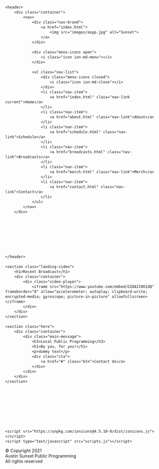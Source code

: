 <html>

<head>
    <meta charset="utf-8">
    <meta name="viewport" content="width=device-width, initial-scale=1">
    <meta name="description" content="Home of Austin Sunset Public Programming.">
    <title>ASPP</title>
    <link href="https://unpkg.com/ionicons@4.5.10-0/dist/css/ionicons.min.css" rel="stylesheet">
    <link rel="stylesheet" href="styles.css">
</head>

<body>

    <header>
        <div class="container">
            <nav>
                <div class="nav-brand">
                    <a href="index.html">
                        <img src="images/aspp.jpg" alt="Sunset">
                    </a>
                </div>

                <div class="menu-icons open">
                    <i class="icon ion-md-menu"></i>
                </div>

                <ul class="nav-list">
                    <div class="menu-icons closed">
                        <i class="icon ion-md-close"></i>
                    </div>
                    <li class="nav-item">
                        <a href="index.html" class="nav-link current">Home</a>
                    </li>
                    <li class="nav-item">
                        <a href="about.html" class="nav-link">About</a>
                    </li>
                    <li class="nav-item">
                        <a href="schedule.html" class="nav-link">Schedule</a>
                    </li>
                    <li class="nav-item">
                        <a href="broadcasts.html" class="nav-link">Broadcasts</a>
                    </li>
                    <li class="nav-item">
                        <a href="merch.html" class="nav-link">Merch</a>
                    </li>
                    <li class="nav-item">
                        <a href="contact.html" class="nav-link">Contact</a>
                    </li>
                </ul>
            </nav>
        </div>








    </header>

    <section class="landing-video">
        <h1>Recent Broadcast</h1>
        <div class="container">
            <div class="video-player">
                <iframe src="https://www.youtube.com/embed/GI8AII0O1dQ" frameborder="0" allow="accelerometer; autoplay; clipboard-write; encrypted-media; gyroscope; picture-in-picture" allowfullscreen></iframe>
            </div>
        </div>
    </section>

    <section class="hero">
        <div class="container">
            <div class="main-message">
                <h3>Local Public Programming</h3>
                <h1>By you, for you!</h1>
                <p>dummy text</p>
                <div class="cta">
                    <a href="#" class="btn">Contact Us</a>
                </div>
            </div>
        </div>
    </section>









    <script src="https://unpkg.com/ionicons@4.5.10-0/dist/ionicons.js"></script>
    <script type="text/javascript" src="scripts.js"></script>
</body>

<footer>
    <div class="container">
        <div class="copyright">
            <p>&#169 Copyright 2021<br>Austin Sunset Public Programming<br>All rights reserved</p>
        </div>
    </div>
    <div class="container">
        <div class="social-icons">
            <a href="#" target="_blank" rel="noopener noreferrer"><i class="ion-logo-twitter"></i></a>
        </div>
        <div class="social-icons">
            <a href="https://www.youtube.com/channel/UCqCEGL-xgnf2EhToOr_EMhA" target="_blank" rel="noopener noreferrer">
                <i class="ion-logo-youtube"></i>
            </a>
        </div>
        <div class="social-icons">
            <a href="https://www.instagram.com/austinsunsetpp/?hl=en" target="_blank" rel="noopener noreferrer">
                <i class="ion-logo-instagram"></i>
            </a>
        </div>
        <div class="social-icons">
            <a href="https://www.facebook.com/austinsunsetpp/" target="_blank" rel="noopener noreferrer">
                <i class="ion-logo-facebook"></i>
            </a>
        </div>
    </div>

</footer>

</html>
